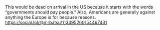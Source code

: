 This would be dead on arrival in the US because it starts with the words “governments should pay people.” Also, Americans are generally against anything the Europe is for because reasons. [<span class="invisible">https://</span><span class="ellipsis">social.lol/@mrbatsu/1134952601</span><span class="invisible">54467431</span>](https://social.lol/@mrbatsu/113495260154467431)